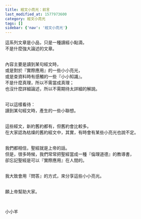```yaml
---
title: 經文小亮光：前言
last_modified_at: 1577973600
category: 經文小亮光
tags: []
sidebar: {'nav': '經文小亮光'}
---
```


<p>這系列文章是小品，只是一種讀經小點滴，<br/>
不是什麼強大論述的文章。</p>
<p><br/>
內容主要是讀到某句經文時，<br/>
或是對於『實際應用』的一些小小亮光，<br/>
或是查資料時有感觸的一些『小小知識』。<br/>
不是什麼真理，所以不需當成真理；<br/>
也沒什麼詳細論述，所以不需期待太詳細的解說。</p>
<p><br/>
可以這樣看待：<br/>
讀到某句經文時，產生的一些小聯想。</p>
<p><br/>
這些經文，新約舊約都有，但舊約會比較多。<br/>
在大家認為枯燥的舊約經文中，其實，有時會有某些小亮光也說不定。</p>
<p><br/>
我們都相信，聖經就是上帝的話。<br/>
但是，很多時候，我們常常把聖經當成一種『倫理道德』的教導書，<br/>
卻忘記聖經是可以『實際應用』在人間的。</p>
<p><br/>
我大致會用『問答』的方式，來分享這些小小亮光。</p>
<p><br/>
願上帝幫助大家。</p>
<p> </p>
<p>小小羊</p>
